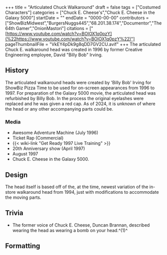 +++
title = "Articulated Chuck Walkaround"
draft = false
tags = ["Costumed Characters"]
categories = ["Chuck E. Cheese's","Chuck E. Cheese in the Galaxy 5000"]
startDate = ""
endDate = "0000-00-00"
contributors = ["ShowBizMidwest","BurgersNuggs445","68.201.38.174","Documentor","The 64th Gamer","OnionMastori"]
citations = ["[https://www.youtube.com/watch?v=BOlOX1q0pzY](%22https://www.youtube.com/watch?v=BOlOX1q0pzY%22)"]
pageThumbnailFile = "VkEY4pDk9g8qDD7GV2CU.avif"
+++
The articulated Chuck E. walkaround head was created in 1996 by former Creative Engineering employee, David "Billy Bob" Irving.

## History

The articulated walkaround heads were created by 'Billy Bob' Irving for ShowBiz Pizza Time to be used for on-screen appearances from 1996 to 1997.
For preparation of the Galaxy 5000 movie, the articulated head was refurbished by Billy Bob. In the process the original eyelashes were replaced and he was given a red cap.
As of 2024, it is unknown of where the head or any other accompanying parts could be.

### Media

- Awesome Adventure Machine (July 1996)
- Ticket Rap (Commercial)
- {{< wiki-link "Get Ready 1997 Live Training" >}}
- 20th Anniversary show (April 1997)
- August 1997
- Chuck E. Cheese in the Galaxy 5000.

## Design

The head itself is based off of the, at the time, newest variation of the in-store walkaround head from 1994, just with modifications to accommodate the moving parts.

## Trivia

- The former voice of Chuck E. Cheese, Duncan Brannan, described wearing the head as wearing a bomb on your head.^(1)^

## Formatting
